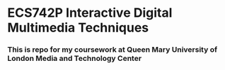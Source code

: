 # ECS742P Interactive Digital Multimedia Techniques 


### This is repo for my coursework at Queen Mary University of London Media and Technology Center
